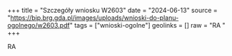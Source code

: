 +++
title = "Szczegóły wniosku W2603"
date = "2024-06-13"
source = "https://bip.brg.gda.pl/images/uploads/wnioski-do-planu-ogolnego/w2603.pdf"
tags = ["wnioski-ogolne"]
geolinks = []
raw = "RA    "
+++

RA






